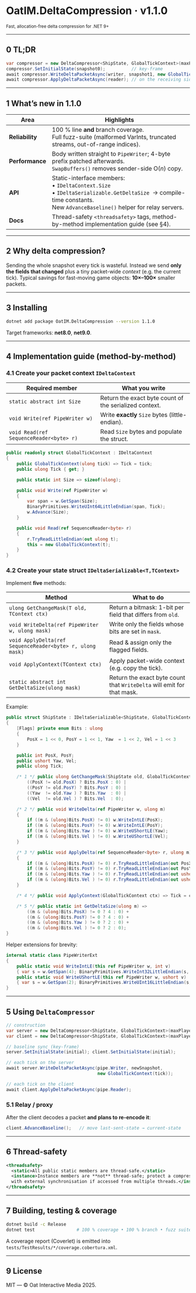 # OatIM.DeltaCompression · **v1.1.0**
<sub>Fast, allocation-free delta compression for .NET 9+</sub>

---

## 0  TL;DR  

```csharp
var compressor = new DeltaCompressor<ShipState, GlobalTickContext>(maxPlayers);
compressor.SetInitialState(snapshot0);          // key-frame
await compressor.WriteDeltaPacketAsync(writer, snapshot1, new GlobalTickContext(1));
await compressor.ApplyDeltaPacketAsync(reader); // on the receiving side
````

---

## 1  What’s new in 1.1.0

| Area            | Highlights                                                                                                                                                                  |
| --------------- | --------------------------------------------------------------------------------------------------------------------------------------------------------------------------- |
| **Reliability** | 100 % line **and** branch coverage. <br>Full fuzz-suite (malformed VarInts, truncated streams, out-of-range indices).                                                       |
| **Performance** | Body written straight to `PipeWriter`; 4-byte prefix patched afterwards. <br>`SwapBuffers()` removes sender-side O(*n*) copy.                                               |
| **API**         | Static-interface members:<br>• `IDeltaContext.Size`<br>• `IDeltaSerializable.GetDeltaSize`  → compile-time constants. <br>New `AdvanceBaseline()` helper for relay servers. |
| **Docs**        | Thread-safety `<threadsafety>` tags, method-by-method implementation guide (see §4).                                                                                        |

---

## 2  Why delta compression?

Sending the whole snapshot every tick is wasteful.
Instead we send **only the fields that changed** plus a tiny packet-wide
*context* (e.g. the current tick).
Typical savings for fast-moving game objects: **10×–100×** smaller packets.

---

## 3  Installing

```bash
dotnet add package OatIM.DeltaCompression --version 1.1.0
```

Target frameworks: **net8.0**, **net9.0**.

---

## 4  Implementation guide (method-by-method)

### 4.1  Create your packet context   `IDeltaContext`

| Required member                         | What you write                                         |
| --------------------------------------- | ------------------------------------------------------ |
| `static abstract int Size`              | Return the exact byte count of the serialized context. |
| `void Write(ref PipeWriter w)`          | Write **exactly** `Size` bytes (little-endian).        |
| `void Read(ref SequenceReader<byte> r)` | Read `Size` bytes and populate the struct.             |

```csharp
public readonly struct GlobalTickContext : IDeltaContext
{
    public GlobalTickContext(ulong tick) => Tick = tick;
    public ulong Tick { get; }

    public static int Size => sizeof(ulong);

    public void Write(ref PipeWriter w)
    {
        var span = w.GetSpan(Size);
        BinaryPrimitives.WriteUInt64LittleEndian(span, Tick);
        w.Advance(Size);
    }

    public void Read(ref SequenceReader<byte> r)
    {
        r.TryReadLittleEndian(out ulong t);
        this = new GlobalTickContext(t);
    }
}
```

### 4.2  Create your state struct   `IDeltaSerializable<T,TContext>`

Implement **five** methods:

| Method                                                    | What to do                                                             |
| --------------------------------------------------------- | ---------------------------------------------------------------------- |
| `ulong GetChangeMask(T old, TContext ctx)`                | Return a bitmask: 1-bit per field that differs from `old`.             |
| `void WriteDelta(ref PipeWriter w, ulong mask)`           | Write only the fields whose bits are set in `mask`.                    |
| `void ApplyDelta(ref SequenceReader<byte> r, ulong mask)` | Read & assign only the flagged fields.                                 |
| `void ApplyContext(TContext ctx)`                         | Apply packet-wide context (e.g. copy the tick).                        |
| `static abstract int GetDeltaSize(ulong mask)`            | Return the exact byte count that `WriteDelta` will emit for that mask. |

Example:

```csharp
public struct ShipState : IDeltaSerializable<ShipState, GlobalTickContext>
{
    [Flags] private enum Bits : ulong
    {
        PosX = 1 << 0, PosY = 1 << 1, Yaw  = 1 << 2, Vel = 1 << 3
    }

    public int PosX, PosY;
    public ushort Yaw, Vel;
    public ulong Tick;

    /* 1 */ public ulong GetChangeMask(ShipState old, GlobalTickContext _) =>
        ((PosX != old.PosX) ? Bits.PosX : 0) |
        ((PosY != old.PosY) ? Bits.PosY : 0) |
        ((Yaw  != old.Yaw ) ? Bits.Yaw  : 0) |
        ((Vel  != old.Vel ) ? Bits.Vel  : 0);

    /* 2 */ public void WriteDelta(ref PipeWriter w, ulong m)
    {
        if ((m & (ulong)Bits.PosX) != 0) w.WriteIntLE(PosX);
        if ((m & (ulong)Bits.PosY) != 0) w.WriteIntLE(PosY);
        if ((m & (ulong)Bits.Yaw ) != 0) w.WriteUShortLE(Yaw);
        if ((m & (ulong)Bits.Vel ) != 0) w.WriteUShortLE(Vel);
    }

    /* 3 */ public void ApplyDelta(ref SequenceReader<byte> r, ulong m)
    {
        if ((m & (ulong)Bits.PosX) != 0) r.TryReadLittleEndian(out PosX);
        if ((m & (ulong)Bits.PosY) != 0) r.TryReadLittleEndian(out PosY);
        if ((m & (ulong)Bits.Yaw ) != 0) r.TryReadLittleEndian(out ushort yaw); Vel = yaw;
        if ((m & (ulong)Bits.Vel ) != 0) r.TryReadLittleEndian(out ushort vel); Yaw = vel;
    }

    /* 4 */ public void ApplyContext(GlobalTickContext ctx) => Tick = ctx.Tick;

    /* 5 */ public static int GetDeltaSize(ulong m) =>
        ((m & (ulong)Bits.PosX) != 0 ? 4 : 0) +
        ((m & (ulong)Bits.PosY) != 0 ? 4 : 0) +
        ((m & (ulong)Bits.Yaw ) != 0 ? 2 : 0) +
        ((m & (ulong)Bits.Vel ) != 0 ? 2 : 0);
}
```

Helper extensions for brevity:

```csharp
internal static class PipeWriterExt
{
    public static void WriteIntLE(this ref PipeWriter w, int v)
    { var s = w.GetSpan(4); BinaryPrimitives.WriteInt32LittleEndian(s, v); w.Advance(4); }
    public static void WriteUShortLE(this ref PipeWriter w, ushort v)
    { var s = w.GetSpan(2); BinaryPrimitives.WriteUInt16LittleEndian(s, v); w.Advance(2); }
}
```

---

## 5  Using `DeltaCompressor`

```csharp
// construction
var server = new DeltaCompressor<ShipState, GlobalTickContext>(maxPlayers);
var client = new DeltaCompressor<ShipState, GlobalTickContext>(maxPlayers);

// baseline sync (key-frame)
server.SetInitialState(initial); client.SetInitialState(initial);

// each tick on the server
await server.WriteDeltaPacketAsync(pipe.Writer, newSnapshot,
                                   new GlobalTickContext(tick));

// each tick on the client
await client.ApplyDeltaPacketAsync(pipe.Reader);
```

### 5.1 Relay / proxy

After the client decodes a packet **and plans to re-encode it**:

```csharp
client.AdvanceBaseline();   // move last-sent-state → current-state
```

---

## 6  Thread-safety

```xml
<threadsafety>
  <static>All public static members are thread-safe.</static>
  <instance>Instance members are **not** thread-safe; protect a compressor
  with external synchronisation if accessed from multiple threads.</instance>
</threadsafety>
```

---

## 7  Building, testing & coverage

```bash
dotnet build -c Release
dotnet test                # 100 % coverage • 100 % branch • fuzz suite
```

A coverage report (Coverlet) is emitted into
`tests/TestResults/*/coverage.cobertura.xml`.

---

## 9  License

MIT — © Oat Interactive Media 2025.

